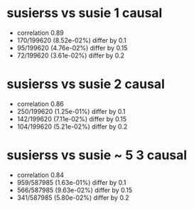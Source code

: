# susierss vs susie  1 causal

- correlation 0.89
- 170/199620 (8.52e-02%) differ by 0.1
- 95/199620 (4.76e-02%) differ by 0.15
- 72/199620 (3.61e-02%) differ by 0.2


# susierss vs susie  2 causal

- correlation 0.86
- 250/199620 (1.25e-01%) differ by 0.1
- 142/199620 (7.11e-02%) differ by 0.15
- 104/199620 (5.21e-02%) differ by 0.2


# susierss vs susie  ~ 5 3 causal

- correlation 0.84
- 959/587985 (1.63e-01%) differ by 0.1
- 566/587985 (9.63e-02%) differ by 0.15
- 341/587985 (5.80e-02%) differ by 0.2


